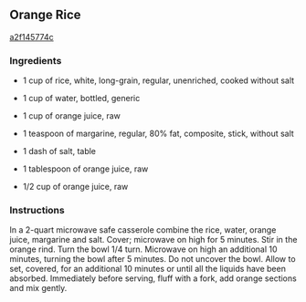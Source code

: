 ## Orange Rice

[a2f145774c](http://www.foodgeeks.com/recipes/4434)

### Ingredients

 - 1 cup of rice, white, long-grain, regular, unenriched, cooked without salt

 - 1 cup of water, bottled, generic

 - 1 cup of orange juice, raw

 - 1 teaspoon of margarine, regular, 80% fat, composite, stick, without salt

 - 1 dash of salt, table

 - 1 tablespoon of orange juice, raw

 - 1/2 cup of orange juice, raw

### Instructions

In a 2-quart microwave safe casserole combine the rice, water, orange juice, margarine and salt. Cover; microwave on high for 5 minutes. Stir in the orange rind. Turn the bowl 1/4 turn. Microwave on high an additional 10 minutes, turning the bowl after 5 minutes. Do not uncover the bowl. Allow to set, covered, for an additional 10 minutes or until all the liquids have been absorbed. Immediately before serving, fluff with a fork, add orange sections and mix gently.